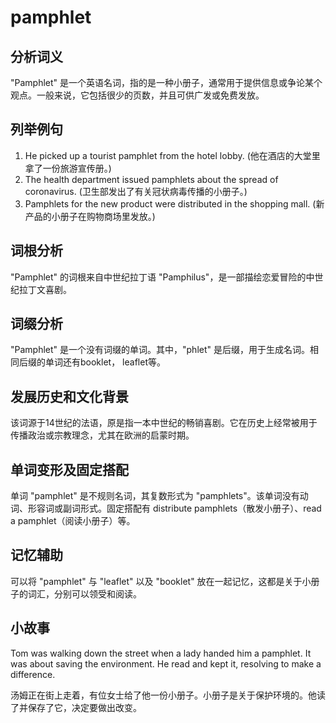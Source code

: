 # pamphlet

## 分析词义

  

"Pamphlet" 是一个英语名词，指的是一种小册子，通常用于提供信息或争论某个观点。一般来说，它包括很少的页数，并且可供广发或免费发放。

  

## 列举例句

  

1.  He picked up a tourist pamphlet from the hotel lobby. (他在酒店的大堂里拿了一份旅游宣传册。)
2.  The health department issued pamphlets about the spread of coronavirus. (卫生部发出了有关冠状病毒传播的小册子。)
3.  Pamphlets for the new product were distributed in the shopping mall. (新产品的小册子在购物商场里发放。)

  

## 词根分析

  

"Pamphlet" 的词根来自中世纪拉丁语 "Pamphilus"，是一部描绘恋爱冒险的中世纪拉丁文喜剧。

  

## 词缀分析

  

"Pamphlet" 是一个没有词缀的单词。其中，"phlet" 是后缀，用于生成名词。相同后缀的单词还有booklet， leaflet等。

  

## 发展历史和文化背景

  

该词源于14世纪的法语，原是指一本中世纪的畅销喜剧。它在历史上经常被用于传播政治或宗教理念，尤其在欧洲的启蒙时期。

  

## 单词变形及固定搭配

  

单词 "pamphlet" 是不规则名词，其复数形式为 "pamphlets"。该单词没有动词、形容词或副词形式。固定搭配有 distribute pamphlets（散发小册子）、read a pamphlet（阅读小册子）等。

  

## 记忆辅助

  

可以将 "pamphlet" 与 "leaflet" 以及 "booklet" 放在一起记忆，这都是关于小册子的词汇，分别可以领受和阅读。

  

## 小故事

  

Tom was walking down the street when a lady handed him a pamphlet. It was about saving the environment. He read and kept it, resolving to make a difference.

  

汤姆正在街上走着，有位女士给了他一份小册子。小册子是关于保护环境的。他读了并保存了它，决定要做出改变。
